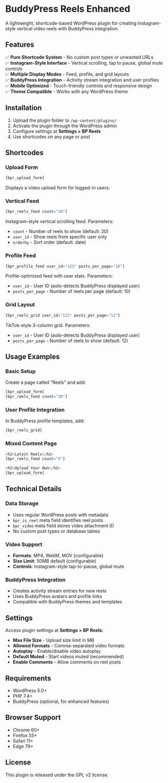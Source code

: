 # BuddyPress Reels Enhanced

A lightweight, shortcode-based WordPress plugin for creating Instagram-style vertical video reels with BuddyPress integration.

## Features

✅ **Pure Shortcode System** - No custom post types or unwanted URLs  
✅ **Instagram-Style Interface** - Vertical scrolling, tap to pause, global mute controls  
✅ **Multiple Display Modes** - Feed, profile, and grid layouts  
✅ **BuddyPress Integration** - Activity stream integration and user profiles  
✅ **Mobile Optimized** - Touch-friendly controls and responsive design  
✅ **Theme Compatible** - Works with any WordPress theme  

## Installation

1. Upload the plugin folder to `/wp-content/plugins/`
2. Activate the plugin through the WordPress admin
3. Configure settings at **Settings > BP Reels**
4. Use shortcodes on any page or post

## Shortcodes

### Upload Form
```php
[bpr_upload_form]
```
Displays a video upload form for logged-in users.

### Vertical Feed
```php
[bpr_reels_feed count="20"]
```
Instagram-style vertical scrolling feed. Parameters:
- `count` - Number of reels to show (default: 20)
- `user_id` - Show reels from specific user only
- `orderby` - Sort order (default: date)

### Profile Feed
```php
[bpr_profile_feed user_id="123" posts_per_page="10"]
```
Profile-optimized feed with user stats. Parameters:
- `user_id` - User ID (auto-detects BuddyPress displayed user)
- `posts_per_page` - Number of reels per page (default: 10)

### Grid Layout
```php
[bpr_reels_grid user_id="123" posts_per_page="12"]
```
TikTok-style 3-column grid. Parameters:
- `user_id` - User ID (auto-detects BuddyPress displayed user)  
- `posts_per_page` - Number of reels to show (default: 12)

## Usage Examples

### Basic Setup
Create a page called "Reels" and add:
```php
[bpr_upload_form]
[bpr_reels_feed count="30"]
```

### User Profile Integration
In BuddyPress profile templates, add:
```php
[bpr_reels_grid]
```

### Mixed Content Page
```php
<h2>Latest Reels</h2>
[bpr_reels_feed count="5"]

<h2>Upload Your Own</h2>
[bpr_upload_form]
```

## Technical Details

### Data Storage
- Uses regular WordPress posts with metadata
- `bpr_is_reel` meta field identifies reel posts
- `bpr_video` meta field stores video attachment ID
- No custom post types or database tables

### Video Support
- **Formats**: MP4, WebM, MOV (configurable)
- **Size Limit**: 50MB default (configurable)
- **Controls**: Instagram-style tap-to-pause, global mute

### BuddyPress Integration
- Creates activity stream entries for new reels
- Uses BuddyPress avatars and profile links
- Compatible with BuddyPress themes and templates

## Settings

Access plugin settings at **Settings > BP Reels**:

- **Max File Size** - Upload size limit in MB
- **Allowed Formats** - Comma-separated video formats
- **Autoplay** - Enable/disable video autoplay
- **Default Muted** - Start videos muted (recommended)
- **Enable Comments** - Allow comments on reel posts

## Requirements

- WordPress 5.0+
- PHP 7.4+
- BuddyPress (optional, for enhanced features)

## Browser Support

- Chrome 60+
- Firefox 55+
- Safari 11+
- Edge 79+

## License

This plugin is released under the GPL v2 license.